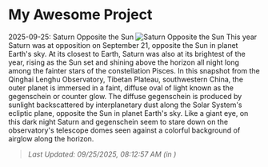 # My Awesome Project

<!-- APOD Start -->
2025-09-25: Saturn Opposite the Sun
![Saturn Opposite the Sun](https://apod.nasa.gov/apod/image/2509/DSC05293-mark700.jpg)
This year Saturn was at opposition on September 21, opposite the Sun in planet Earth's sky. At its closest to Earth, Saturn was also at its brightest of the year, rising as the Sun set and shining above the horizon all night long among the fainter stars of the constellation Pisces. In this snapshot from the Qinghai Lenghu Observatory, Tibetan Plateau, southwestern China, the outer planet is immersed in a faint, diffuse oval of light known as the gegenschein or counter glow. The diffuse gegenschein is produced by sunlight backscattered by interplanetary dust along the Solar System's ecliptic plane, opposite the Sun in planet Earth's sky. Like a giant eye, on this dark night Saturn and gegenschein seem to stare down on the observatory's telescope domes seen against a colorful background of airglow along the horizon.
> _Last Updated: 09/25/2025, 08:12:57 AM (in )_
<!-- APOD End -->
